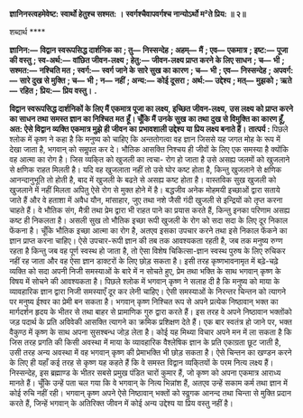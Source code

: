 **ज्ञानिनस्त्वहमेवेष्ट: स्वार्थो हेतुश्च सश्मत: ।** **स्वर्गश्चैवापवर्गश्च नान्योऽर्थो म²ते प्रिय: ॥ २॥** 

शब्दार्थ **** 

**ज्ञानिन:—** **विद्वान स्वरूपसिद्ध दार्शनिक का** **; तु—** **निस्सन्देह** **; अहम्—** **मैं** **; एव—** **एकमात्र** **; इष्ट:—** **पूजा की वस्तु** **; स्व-अर्थ:—** **वांछित जीवन-लक्ष्य** **; हेतु:—** **जीवन-लक्ष्य प्राप्त करने के लिए साधन** **; च—** **भी** **; सश्मत:—** **नश्चिति मत** **; स्वर्ग:—** **स्वर्ग जाने के** **सारे सुख का कारण** **; च—** **भी** **; एव—** **निस्सन्देह** **; अपवर्ग:—** **सारे दुख से मुक्ति** **; च—** **भी** **; न—** **नहीं** **; अन्य:—** **कोई दूसरा** **;** **अर्थ:—** **उद्देश्य** **; मत्—** **मुझको** **; ऋते—** **रहित** **; प्रिय:—** **प्रिय वस्तु।** **.** 

**विद्वान स्वरूपसिद्ध दार्शनिकों के लिए मैं एकमात्र पूजा का लक्ष्य, इच्छित जीवन-लक्ष्य,** **उस लक्ष्य को प्राप्त करने का साधन तथा समस्त ज्ञान का निश्चित** **मत** **हूँ। चूँकि मैं उनके सुख** **का तथा दुख से विमुक्ति का कारण हूँ, अत: ऐसे विद्वान व्यक्ति एकमात्र मुझे ही जीवन का** **प्रभावशाली उद्देश्य या प्रिय लक्ष्य बनाते हैं।** **तात्पर्य :** पिछले श्लोक में कृष्ण ने कहा है कि मनुष्य को चाहिए कि अन्ततोगत्वा वह ज्ञान जिससे यह जगत मोह के रूप में देखा जाता है, भगवान् को समॢपत कर दे। भौतिक आसक्ति निश्चय ही जीवों के लिए एक समस्या है क्योंकि वह आत्मा का रोग है। जिस व्यकि्त को खुजली का त्वचा- रोग हो जाता है उसे असह्य जलमों को खुजलाने से क्षणिक राहत मिलती है। यदि वह खुजलाता नहीं तो उसे घोर कष्ट होता है, किन्तु खुजलाने से क्षणिक आनन्दानुभूति तो होती है, बाद में खुजली के बढऩे से असह्य कष्ट होता है। वास्तविक सुख खुजली को खुजलाने में नहीं मिलता अपितु ऐसे रोग से मुक्त होने में है। बद्धजीव अनेक मोहमयी इच्छाओं द्वारा सताये जाते हैं और वे हताशा में अवैध यौन, मांसाहार, जुए तथा नशे जैसी गंदी खुजली से इन्द्रियों को तृप्त करना चाहते हैं। वे भौतिक संग, मैत्री तथा प्रेम द्वारा भी राहत पाने का प्रयास करते हैं, किन्तु इनका परिणाम असह्य कष्ट ही निकलता है। असली सुख तो भौतिक इच्छा रूपी खुजली के रोग को सदा सदा के लिए दूर निकाल फेंकना है। चूँकि भौतिक इच्छा आत्मा का रोग है, अतएव इसका उपचार करने तथा इसे निकाल फेंकने का ज्ञान प्राप्त करना चाहिए। ऐसे उपचार-रूपी ज्ञान की तब तक आवश्यकता रहती है, जब तक मनुष्य रुग्ण रहता है किन्तु जब वह पूर्ण स्वस्थ हो जाता है, तो ऐसा विशेष चिकित्सा-ज्ञान स्वस्थ पुरुष के लिए रुचिकर नहीं रह जाता और वह ऐसा ज्ञान डाक्टरों के लिए छोड़ सकता है। इसी तरह कृष्णभावनामृत में बढ़े-चढ़े व्यक्ति को सदा अपनी निजी समस्याओं के बारे में न सोचते हुए, प्रेम तथा भक्ति के साथ भगवान् कृष्ण के विषय में सोचने की आवश्यकता है। पिछले श्लोक में भगवान् कृष्ण ने सलाह दी है कि मनुष्य को माया के व्यावहारिक ज्ञान द्वारा निजी समस्याएँ दूर कर लेनी चाहिए। ऐसी समस्याओं के निरन्तर चिन्तन को त्यागने पर मनुष्य ईश्वर का प्रेमी बन सकता है। भगवान् कृष्ण निश्चित रूप से अपने प्रत्येक निष्ठावान् भक्त का मार्गदर्शन हृदय के भीतर से तथा बाहर से प्रामाणिक गुरु द्वारा करते हैं। इस तरह वे अपने निष्ठावान भक्तोंको जड़ पदार्थ के प्रति अविवेकी आसक्ति त्यागने का क्रमिक प्रशिक्षण देते हैं। एक बार स्वतंत्र हो जाने पर, भक्त वैकुण्ठ में कृष्ण के साथ अपना सुसश्बन्ध जोड़ लेता है। कोई यह मिथ्या विचार अपने मन में ला सकता है कि जिस तरह प्रगति की किसी अवस्था में माया के व्यावहारिक वैश्लेषिक ज्ञान के प्रति एकाग्रता छूट जाती है, उसी तरह अन्य अवस्था में वह भगवान् कृष्ण की प्रेमाभक्ति भी छोड़ सकता है। ऐसे चिन्तन का खण्डन करने के लिए ही यहाँ कई तरह से कृष्ण यह कहते हैं कि वे समस्त विद्वान व्यकि्तयों के परम नित्य लक्ष्य हैं। निस्सन्देह, इस ब्रह्माण्ड के भीतर सबसे प्रमुख पंडित चारों कुमार हैं, जो कृष्ण को अपना एकमात्र आराध्य मानते हैं। चूँकि उन्हें पता चल गया कि वे भगवान् के नित्य भिन्नांश हैं, अतएव उन्हें सकाम कर्म तथा ज्ञान में कोई रुचि नहीं रही। भगवान् कृष्ण अपने ऐसे निष्ठावान् भक्तों को स्वॢगक आनन्द तथा चिन्ता से मुक्ति प्रदान करते हैं, जिन्हें भगवान् के अतिरिक्त जीवन में कोई अन्य उद्देश्य या प्रिय वस्तु नहीं है।  